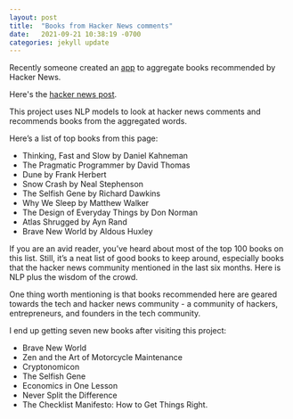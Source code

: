 ```yaml
---
layout: post
title:  "Books from Hacker News comments"
date:   2021-09-21 10:38:19 -0700
categories: jekyll update
---
```


Recently someone created an [app][1] to aggregate books recommended by Hacker News.

Here's the [hacker news post][2].

This project uses NLP models to look at hacker news comments and recommends books from the aggregated words.

Here’s a list of top books from this page:

- Thinking, Fast and Slow by Daniel Kahneman
- The Pragmatic Programmer by David Thomas
- Dune by Frank Herbert
- Snow Crash by Neal Stephenson
- The Selfish Gene by Richard Dawkins
- Why We Sleep by Matthew Walker
- The Design of Everyday Things by Don Norman
- Atlas Shrugged by Ayn Rand
- Brave New World by Aldous Huxley

If you are an avid reader, you’ve heard about most of the top 100 books on this list. Still, it’s a neat list of good books to keep around, especially books that the hacker news community mentioned in the last six months.  Here is NLP plus the wisdom of the crowd.

One thing worth mentioning is that books recommended here are geared towards the tech and hacker news community - a community of hackers, entrepreneurs, and founders in the tech community.

I end up getting seven new books after visiting this project:
- Brave New World
- Zen and the Art of Motorcycle Maintenance
- Cryptonomicon
- The Selfish Gene
- Economics in One Lesson
- Never Split the Difference
- The Checklist Manifesto: How to Get Things Right.

[1]:	https://hacker-recommended-books.vercel.app/category/0/all-time/page/0/0
[2]:	https://news.ycombinator.com/item?id=28595967